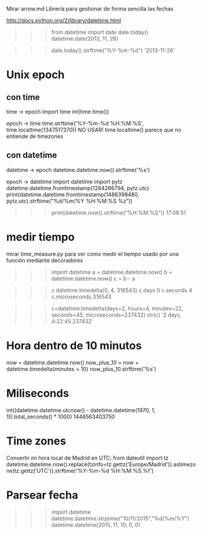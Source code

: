 Mirar arrow.md
Librería para gestionar de forma sencilla las fechas





http://docs.python.org/2/library/datetime.html

>>> from datetime import date
>>> date.today()
datetime.date(2013, 11, 26)

>>> date.today().strftime("%Y-%m-%d")
'2013-11-26'


# Unix epoch

## con time
time -> epoch
import time
int(time.time())

epoch -> time
time.strftime('%Y-%m-%d %H:%M:%S', time.localtime(1347517370))
NO USAR! time.localtime() parece que no entiende de timezones


## con datetime
datetime -> epoch
datetime.datetime.now().strftime('%s')

epoch -> datetime
import datetime
import pytz
datetime.datetime.fromtimestamp(1284286794, pytz.utc)
print(datetime.datetime.fromtimestamp(1486398480, pytz.utc).strftime("%d/%m/%Y %H:%M:%S %z"))


>>> print(datetime.now().strftime("%H:%M:%S"))
17:08:51

# medir tiempo
mirar time_measure.py para ver como medir el tiempo usado por una función mediante decoradores

>>> import datetime
>>> a = datetime.datetime.now()
>>> b = datetime.datetime.now()
>>> c = b - a

>>> c
datetime.timedelta(0, 4, 316543)
>>> c.days
0
>>> c.seconds
4
>>> c.microseconds
316543


>>> c=datetime.timedelta(days=2, hours=4, minutes=22, seconds=45,  microseconds=237432)
>>> str(c)
'2 days, 4:22:45.237432'


# Hora dentro de 10 minutos
now = datetime.datetime.now()
now_plus_10 = now + datetime.timedelta(minutes = 10)
now_plus_10.strftime('%s')


# Miliseconds
int((datetime.datetime.utcnow() - datetime.datetime(1970, 1, 1)).total_seconds() * 1000)
1448563403750


# Time zones
Convertir mi hora local de Madrid en UTC:
from dateutil import tz
datetime.datetime.now().replace(tzinfo=tz.gettz('Europe/Madrid')).astimezone(tz.gettz('UTC')).strftime('%Y-%m-%d %H:%M:%S.%f')

# Parsear fecha
>>> import datetime
>>> datetime.datetime.strptime("10/11/2015","%d/%m/%Y")
datetime.datetime(2015, 11, 10, 0, 0)

